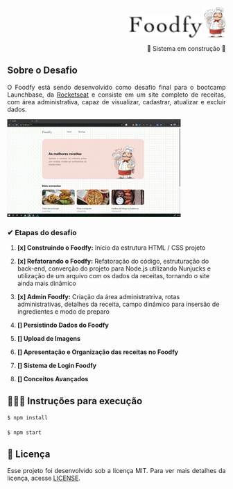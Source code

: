 <p align="right">
    <img height=50px src="public/assets/logo.png" alt="logo">
    <img height=70px src="public/assets/chef.png" alt="icon">
</p>

<p align=right>🚧 Sistema em construção 🚧</p>

## Sobre o Desafio

<p align=justify>
O Foodfy está sendo desenvolvido como desafio final para o bootcamp Launchbase, da <a href="https://rocketseat.com.br">Rocketseat</a> e consiste em um site completo de receitas, com área administrativa, capaz de visualizar, cadastrar, atualizar e excluir dados. 
</p>

![Rota Principal](rota_principal.gif)

### ✔ Etapas do desafio

1. **[x] Construindo o Foodfy:** Início da estrutura HTML / CSS projeto

2. **[x] Refatorando o Foodfy:** Refatoração do código,  estruturação do back-end, converção do projeto para Node.js utilizando Nunjucks e utilização de um arquivo com os dados da receitas, tornando o site ainda mais dinâmico

3. **[x] Admin Foodfy:** Criação da área administratriva, rotas administrativas, detalhes da receita, campo dinâmico para insersão de ingredientes e modo de preparo

4. **[] Persistindo Dados do Foodfy**

5. **[] Upload de Imagens**

6. **[] Apresentação e Organização das receitas no Foodfy**

7. **[] Sistema de Login Foodfy**

8. **[] Conceitos Avançados**

[coment]: # (➕ Funcionalidades adicionais)

[coment]: # (Para que o sistema fosse executado de forma ainda mais inteligente, foram inseridas algumas funcionalidades.)

## 👩🏽‍💻 Instruções para execução

<p align=justify>
</p>

```bash
$ npm install

$ npm start
```

[coment]: # (Tecnologias)
## 📄 Licença
<p align=justify>
    Esse projeto foi desenvolvido sob a licença MIT. Para ver mais detalhes da licença, acesse <a href="LICENSE">LICENSE</a>.
</p>